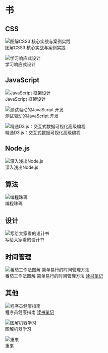 # 书
## CSS
![图解CSS3 核心实战与案例实践](cover-image/css3-core-and-practice.jpg)  
图解CSS3 核心实战与案例实践

![学习响应式设计](cover-image/learn-responsive-web-design.jpg)  
学习响应式设计

## JavaScript
![JavaScript 框架设计](cover-image/JavaScript-frame-work-design.jpg)  
JavaScript 框架设计

![测试驱动的JavaScript 开发](cover-image/test-driven-JavaScript.jpg)  
测试驱动的JavaScript 开发

![精通D3.js：交互式数据可视化高级编程](cover-image/depth-in-d3.jpg)  
精通D3.js：交互式数据可视化高级编程

## Node.js
![深入浅出Node.js](cover-image/about-node.jpg)  
深入浅出Node.js


## 算法
![编程珠玑](cover-image/programming-pearls.jpg)  
编程珠玑

## 设计
![写给大家看的设计书](cover-image/the-none-designers-design-book.jpg)  
写给大家看的设计书

## 时间管理
![番茄工作法图解 简单易行的时间管理方法](cover-image/pomodoro-technique-illustrated.jpg)  
番茄工作法图解 简单易行的时间管理方法 [读书笔记](note/pomodoro-technique-illustrated.md)

## 其他
![程序员健康指南](cover-image/the-healthy-programmer.jpg)  
程序员健康指南 [读书笔记](note/the-healthy-programmer.md)

![图解机器学习](cover-image/pic-about-mache-learning.jpg)  
图解机器学习

![重来](cover-image/rework.jpg)  
重来
